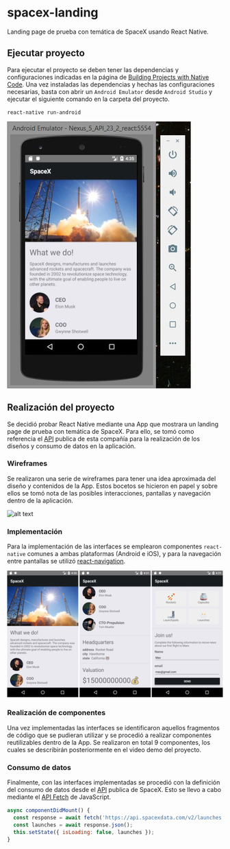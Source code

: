 # spacex-landing

Landing page de prueba con temática de SpaceX usando React Native.

## Ejecutar proyecto

Para ejecutar el proyecto se deben tener las dependencias y configuraciones indicadas en la página de [Building Projects with Native Code](https://facebook.github.io/react-native/docs/getting-started.html). Una vez instaladas las dependencias y hechas las configuraciones necesarias, basta con abrir un `Android Emulator` desde `Android Studio` y ejecutar el siguiente comando en la carpeta del proyecto.

```
react-native run-android
```

![alt text](./app/assets/images_readme/captura.JPG "Captura")

## Realización del proyecto

Se decidió probar React Native mediante una App que mostrara un landing page de prueba con temática de SpaceX. Para ello, se tomó como referencia el [API](https://github.com/r-spacex/SpaceX-API/wiki) publica de esta compañía para la realización de los diseños y consumo de datos en la aplicación. 

### Wireframes

Se realizaron una serie de wireframes para tener una idea aproximada del diseño y contenidos de la App. Estos bocetos se hicieron en papel y sobre ellos se tomó nota de las posibles interacciones, pantallas y navegación dentro de la aplicación.

![alt text](./app/assets/images_readme/wireframes.jpg "Wireframes")

### Implementación

Para la implementación de las interfaces se emplearon componentes `react-native` comunes a ambas plataformas (Android e iOS), y para la navegación entre pantallas se utilizó [react-navigation](https://reactnavigation.org/).

![alt text](./app/assets/images_readme/screens.jpg "Screens")

### Realización de componentes

Una vez implementadas las interfaces se identificaron aquellos fragmentos de código que se pudieran utilizar y se procedió a realizar componentes reutilizables dentro de la App. Se realizaron en total 9 componentes, los cuales se describirán posteriormente en el video demo del proyecto.

### Consumo de datos

Finalmente, con las interfaces implementadas se procedió con la definición del consumo de datos desde el [API](https://github.com/r-spacex/SpaceX-API/wiki) publica de SpaceX. Esto se llevo a cabo mediante el [API Fetch](https://developer.mozilla.org/es/docs/Web/API/Fetch_API) de JavaScript.

```javascript
async componentDidMount() {
  const response = await fetch('https://api.spacexdata.com/v2/launches');
  const launches = await response.json();
  this.setState({ isLoading: false, launches });
}
```


